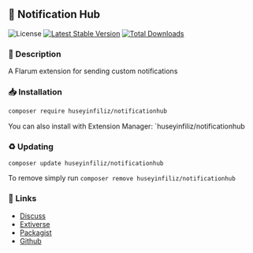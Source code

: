 ## 🔔 Notification Hub
![License](https://img.shields.io/badge/license-MIT-blue.svg) [![Latest Stable Version](https://img.shields.io/packagist/v/huseyinfiliz/notificationhub.svg)](https://packagist.org/packages/huseyinfiliz/notificationhub) [![Total Downloads](https://img.shields.io/packagist/dt/huseyinfiliz/notificationhub.svg)](https://packagist.org/packages/huseyinfiliz/notificationhub)

###  📝 Description
A Flarum extension for sending custom notifications

### 📥 Installation
```sh
composer require huseyinfiliz/notificationhub
```
You can also install with Extension Manager: `huseyinfiliz/notificationhub

### ♻ Updating
```sh
composer update huseyinfiliz/notificationhub
```
To remove simply run `composer remove huseyinfiliz/notificationhub`

### 🔗 Links
- [Discuss](https://discuss.flarum.org/d/37013-notification-hub-extension)
- [Extiverse](https://flarum.org/extension/huseyinfiliz/notificationhub)
- [Packagist](https://packagist.org/packages/huseyinfiliz/notificationhub)
- [Github](https://github.com/huseyinfiliz/notificationhub)
